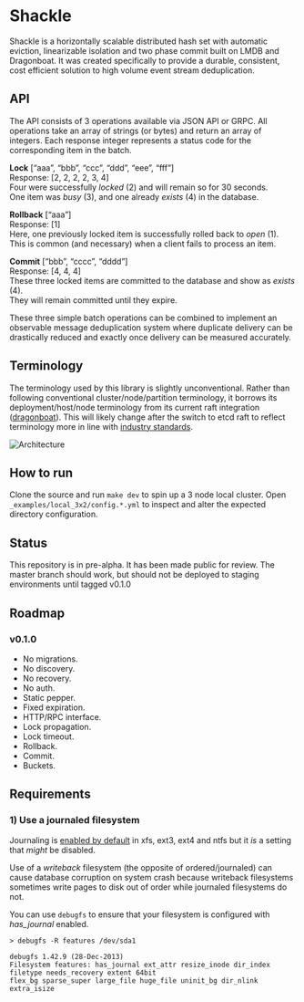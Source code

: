 # Shackle

Shackle is a horizontally scalable distributed hash set with automatic eviction, linearizable isolation
and two phase commit built on LMDB and Dragonboat. It was created specifically to provide a durable,
consistent, cost efficient solution to high volume event stream deduplication.

## API

The API consists of 3 operations available via JSON API or GRPC.
All operations take an array of strings (or bytes) and return an array of integers.
Each response integer represents a status code for the corresponding item in the batch.


**Lock**  [“aaa”, “bbb”, “ccc”, “ddd”, “eee”, “fff”]  
Response: [2, 2, 2, 2, 3, 4]  
Four were successfully *locked* (2) and will remain so for 30 seconds.  
One item was *busy* (3), and one already *exists* (4) in the database.


**Rollback**  [“aaa”]  
Response: [1]  
Here, one previously locked item is successfully rolled back to *open* (1).  
This is common (and necessary) when a client fails to process an item.


**Commit**  [“bbb”, “cccc”, “dddd”]  
Response: [4, 4, 4]  
These three locked items are committed to the database and show as *exists* (4).  
They will remain committed until they expire.

These three simple batch operations can be combined to implement an observable message deduplication system where duplicate delivery can be drastically reduced and exactly once delivery can be measured accurately.


## Terminology

The terminology used by this library is slightly unconventional. 
Rather than following conventional cluster/node/partition terminology, it borrows its deployment/host/node terminology from its current raft integration ([dragonboat](https://github.com/lni/dragonboat)).
This will likely change after the switch to etcd raft to reflect terminology more in line with [industry standards](https://www.cockroachlabs.com/docs/stable/architecture/overview.html#glossary).

![Architecture](https://i.imgur.com/eGC4ImB.png)

## How to run

Clone the source and run `make dev` to spin up a 3 node local cluster. Open `_examples/local_3x2/config.*.yml` to inspect and alter the expected directory configuration.

## Status

This repository is in pre-alpha. It has been made public for review. The master branch should work, but should not be deployed to staging environments until tagged v0.1.0

## Roadmap

### v0.1.0
- No migrations.
- No discovery.
- No recovery.
- No auth.
- Static pepper.
- Fixed expiration.
- HTTP/RPC interface.
- Lock propagation.
- Lock timeout.
- Rollback.
- Commit.
- Buckets.

## Requirements

### 1) Use a journaled filesystem

Journaling is [enabled by default](https://en.wikipedia.org/wiki/Comparison_of_file_systems#Features)
in xfs, ext3, ext4 and ntfs but it _is_ a setting that _might_ be disabled.

Use of a _writeback_ filesystem (the opposite of ordered/journaled) can cause database corruption on system crash
because writeback filesystems sometimes write pages to disk out of order while journaled filesystems do not.

You can use `debugfs` to ensure that your filesystem is configured with *has_journal* enabled.

```
> debugfs -R features /dev/sda1

debugfs 1.42.9 (28-Dec-2013)
Filesystem features: has_journal ext_attr resize_inode dir_index filetype needs_recovery extent 64bit
flex_bg sparse_super large_file huge_file uninit_bg dir_nlink extra_isize
```
